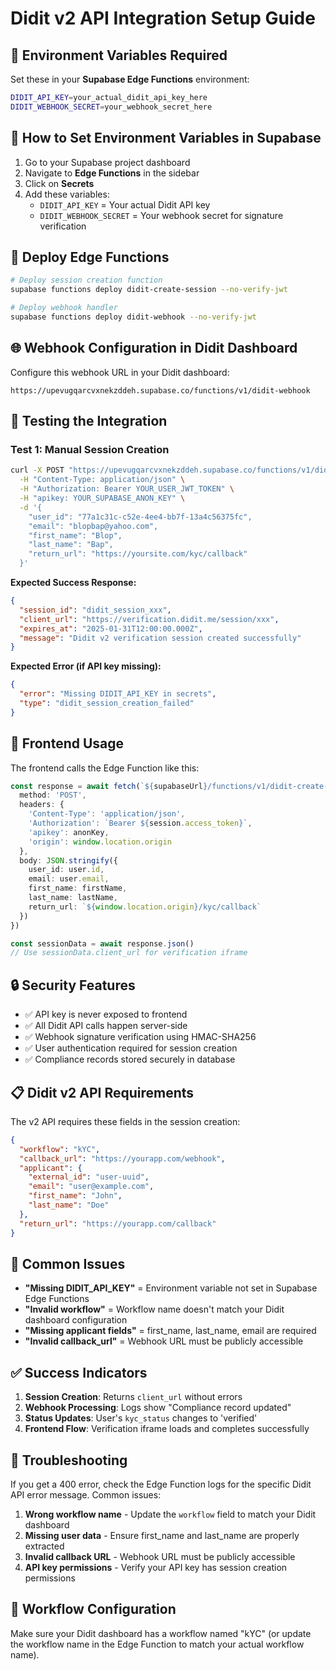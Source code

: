 # Didit v2 API Integration Setup Guide

## 🔧 Environment Variables Required

Set these in your **Supabase Edge Functions** environment:

```bash
DIDIT_API_KEY=your_actual_didit_api_key_here
DIDIT_WEBHOOK_SECRET=your_webhook_secret_here
```

## 📍 How to Set Environment Variables in Supabase

1. Go to your Supabase project dashboard
2. Navigate to **Edge Functions** in the sidebar
3. Click on **Secrets**
4. Add these variables:
   - `DIDIT_API_KEY` = Your actual Didit API key
   - `DIDIT_WEBHOOK_SECRET` = Your webhook secret for signature verification

## 🔄 Deploy Edge Functions

```bash
# Deploy session creation function
supabase functions deploy didit-create-session --no-verify-jwt

# Deploy webhook handler
supabase functions deploy didit-webhook --no-verify-jwt
```

## 🌐 Webhook Configuration in Didit Dashboard

Configure this webhook URL in your Didit dashboard:

```
https://upevugqarcvxnekzddeh.supabase.co/functions/v1/didit-webhook
```

## 🧪 Testing the Integration

### Test 1: Manual Session Creation

```bash
curl -X POST "https://upevugqarcvxnekzddeh.supabase.co/functions/v1/didit-create-session" \
  -H "Content-Type: application/json" \
  -H "Authorization: Bearer YOUR_USER_JWT_TOKEN" \
  -H "apikey: YOUR_SUPABASE_ANON_KEY" \
  -d '{
    "user_id": "77a1c31c-c52e-4ee4-bb7f-13a4c56375fc",
    "email": "blopbap@yahoo.com",
    "first_name": "Blop",
    "last_name": "Bap",
    "return_url": "https://yoursite.com/kyc/callback"
  }'
```

**Expected Success Response:**
```json
{
  "session_id": "didit_session_xxx",
  "client_url": "https://verification.didit.me/session/xxx",
  "expires_at": "2025-01-31T12:00:00.000Z",
  "message": "Didit v2 verification session created successfully"
}
```

**Expected Error (if API key missing):**
```json
{
  "error": "Missing DIDIT_API_KEY in secrets",
  "type": "didit_session_creation_failed"
}
```

## 📱 Frontend Usage

The frontend calls the Edge Function like this:

```typescript
const response = await fetch(`${supabaseUrl}/functions/v1/didit-create-session`, {
  method: 'POST',
  headers: {
    'Content-Type': 'application/json',
    'Authorization': `Bearer ${session.access_token}`,
    'apikey': anonKey,
    'origin': window.location.origin
  },
  body: JSON.stringify({
    user_id: user.id,
    email: user.email,
    first_name: firstName,
    last_name: lastName,
    return_url: `${window.location.origin}/kyc/callback`
  })
})

const sessionData = await response.json()
// Use sessionData.client_url for verification iframe
```

## 🔒 Security Features

- ✅ API key is never exposed to frontend
- ✅ All Didit API calls happen server-side
- ✅ Webhook signature verification using HMAC-SHA256
- ✅ User authentication required for session creation
- ✅ Compliance records stored securely in database

## 📋 Didit v2 API Requirements

The v2 API requires these fields in the session creation:

```json
{
  "workflow": "kYC",
  "callback_url": "https://yourapp.com/webhook",
  "applicant": {
    "external_id": "user-uuid",
    "email": "user@example.com", 
    "first_name": "John",
    "last_name": "Doe"
  },
  "return_url": "https://yourapp.com/callback"
}
```

## 🚨 Common Issues

- **"Missing DIDIT_API_KEY"** = Environment variable not set in Supabase Edge Functions
- **"Invalid workflow"** = Workflow name doesn't match your Didit dashboard configuration
- **"Missing applicant fields"** = first_name, last_name, email are required
- **"Invalid callback_url"** = Webhook URL must be publicly accessible

## ✅ Success Indicators

1. **Session Creation**: Returns `client_url` without errors
2. **Webhook Processing**: Logs show "Compliance record updated"
3. **Status Updates**: User's `kyc_status` changes to 'verified'
4. **Frontend Flow**: Verification iframe loads and completes successfully

## 🔧 Troubleshooting

If you get a 400 error, check the Edge Function logs for the specific Didit API error message. Common issues:

1. **Wrong workflow name** - Update the `workflow` field to match your Didit dashboard
2. **Missing user data** - Ensure first_name and last_name are properly extracted
3. **Invalid callback URL** - Webhook URL must be publicly accessible
4. **API key permissions** - Verify your API key has session creation permissions

## 📝 Workflow Configuration

Make sure your Didit dashboard has a workflow named "kYC" (or update the workflow name in the Edge Function to match your actual workflow name).